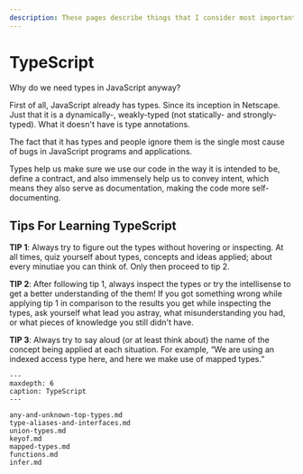 ```yaml
---
description: These pages describe things that I consider most important, hard or tricky in TypeScript and type systems in general.
---
```


# TypeScript

Why do we need types in JavaScript anyway?

First of all, JavaScript already has types. Since its inception in Netscape. Just that it is a dynamically-, weakly-typed (not statically- and strongly-typed). What it doesn't have is type annotations.

The fact that it has types and people ignore them is the single most cause of bugs in JavaScript programs and applications.

Types help us make sure we use our code in the way it is intended to be, define a contract, and also immensely help us to convey intent, which means they also serve as documentation, making the code more self-documenting.

## Tips For Learning TypeScript

**TIP 1**: Always try to figure out the types without hovering or inspecting.
At all times, quiz yourself about types, concepts and ideas applied; about every minutiae you can think of.
Only then proceed to tip 2.

**TIP 2**: After following tip 1, always inspect the types or try the intellisense to get a better understanding of the them!
If you got something wrong while applying tip 1 in comparison to the results you get while inspecting the types, ask yourself what lead you astray, what misunderstanding you had, or what pieces of knowledge you still didn't have.

**TIP 3**: Always try to say aloud (or at least think about) the name of the concept being applied at each situation.
For example, “We are using an indexed access type here, and here we make use of mapped types.”

```{toctree}
---
maxdepth: 6
caption: TypeScript
---

any-and-unknown-top-types.md
type-aliases-and-interfaces.md
union-types.md
keyof.md
mapped-types.md
functions.md
infer.md
```
